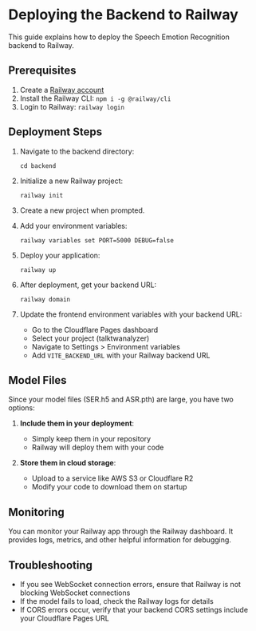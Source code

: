 # Deploying the Backend to Railway

This guide explains how to deploy the Speech Emotion Recognition backend to Railway.

## Prerequisites

1. Create a [Railway account](https://railway.app/)
2. Install the Railway CLI: `npm i -g @railway/cli`
3. Login to Railway: `railway login`

## Deployment Steps

1. Navigate to the backend directory:
   ```
   cd backend
   ```

2. Initialize a new Railway project:
   ```
   railway init
   ```

3. Create a new project when prompted.

4. Add your environment variables:
   ```
   railway variables set PORT=5000 DEBUG=false
   ```

5. Deploy your application:
   ```
   railway up
   ```

6. After deployment, get your backend URL:
   ```
   railway domain
   ```

7. Update the frontend environment variables with your backend URL:
   - Go to the Cloudflare Pages dashboard
   - Select your project (talktwanalyzer)
   - Navigate to Settings > Environment variables
   - Add `VITE_BACKEND_URL` with your Railway backend URL

## Model Files

Since your model files (SER.h5 and ASR.pth) are large, you have two options:

1. **Include them in your deployment**:
   - Simply keep them in your repository
   - Railway will deploy them with your code

2. **Store them in cloud storage**:
   - Upload to a service like AWS S3 or Cloudflare R2
   - Modify your code to download them on startup

## Monitoring

You can monitor your Railway app through the Railway dashboard. It provides logs, metrics, and other helpful information for debugging.

## Troubleshooting

- If you see WebSocket connection errors, ensure that Railway is not blocking WebSocket connections
- If the model fails to load, check the Railway logs for details
- If CORS errors occur, verify that your backend CORS settings include your Cloudflare Pages URL 